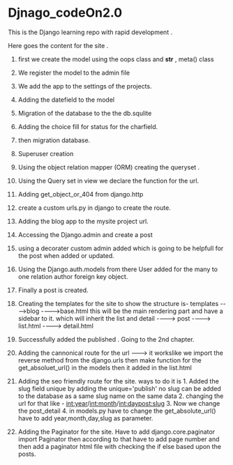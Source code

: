 # Djnago_codeOn2.0
This is the Django learning repo with rapid development .


Here goes the content for the site .

1. first we create the model using the oops class and __str__ , meta() class
2. We register the model to the admin file
3. We add the app to the settings of the projects.
4. Adding the datefield to the model
5. Migration of the database to the the db.squlite
6. Adding the choice fill for status for the charfield.
7. then migration database.
8. Superuser creation
9. Using the object relation mapper (ORM) creating the queryset .
10. Using the Query set in view we declare the function for the url.
11. Adding get_object_or_404 from django.http 
12. create a custom urls.py in django to create the route.
13. Adding the blog app to the mysite project url.
14. Accessing the Django.admin and create a post 
15. using a decorater custom admin added which is going to be helpfull for the post when added or updated.
16. Using the Django.auth.models from there User added for the many to one relation author foreign key object.
17. Finally a post is created.
18. Creating the templates for the site to show
   the structure is-
       templates
         ---->blog
               ---->base.html
                 this will be the main rendering part and have a sidebar to  it.
                 which will inherit the list and detail
               ----> post
                    ----> list.html
                    ----> detail.html
19. Successfully added the published .
Going to the 2nd chapter.

20. Adding the cannonical route for the url
  ---> it workslike we import the reverse method from the django.urls then make function for the 
       get_absoluet_url()  in the models
      then it added in the list.html
21. Adding the seo friendly route for the site.
     ways to do it is 
        1. Added the slug field unique by adding the unique='publish' no slug can be added to the database as a same slug name on the same data
        2. changing the url for that like -
          <int:year>/<int:month>/<int:day><post:slug>
        3. Now we change the post_detail
        4. in models.py have to change the get_absolute_url() have to add year,month,day,slug as parameter.

22. Adding the Paginator for the site.
    Have to add django.core.paginator import Paginator then according to that have to add page number
    and then add a paginator html file with checking the if else based upon the posts.